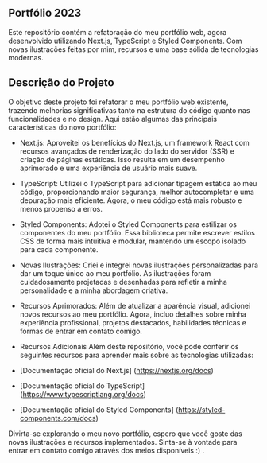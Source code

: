 ## Portfólio 2023
Este repositório contém a refatoração do meu portfólio web, agora desenvolvido utilizando Next.js, TypeScript e Styled Components. Com novas ilustrações feitas por mim, recursos e uma base sólida de tecnologias modernas.

## Descrição do Projeto
O objetivo deste projeto foi refatorar o meu portfólio web existente, trazendo melhorias significativas tanto na estrutura do código quanto nas funcionalidades e no design. Aqui estão algumas das principais características do novo portfólio:

- Next.js: Aproveitei os benefícios do Next.js, um framework React com recursos avançados de renderização do lado do servidor (SSR) e criação de páginas estáticas. Isso resulta em um desempenho aprimorado e uma experiência de usuário mais suave.

- TypeScript: Utilizei o TypeScript para adicionar tipagem estática ao meu código, proporcionando maior segurança, melhor autocompletar e uma depuração mais eficiente. Agora, o meu código está mais robusto e menos propenso a erros.

- Styled Components: Adotei o Styled Components para estilizar os componentes do meu portfólio. Essa biblioteca permite escrever estilos CSS de forma mais intuitiva e modular, mantendo um escopo isolado para cada componente.

- Novas Ilustrações: Criei e integrei novas ilustrações personalizadas para dar um toque único ao meu portfólio. As ilustrações foram cuidadosamente projetadas e desenhadas para refletir a minha personalidade e a minha abordagem criativa.

- Recursos Aprimorados: Além de atualizar a aparência visual, adicionei novos recursos ao meu portfólio. Agora, incluo detalhes sobre minha experiência profissional, projetos destacados, habilidades técnicas e formas de entrar em contato comigo.

- Recursos Adicionais
Além deste repositório, você pode conferir os seguintes recursos para aprender mais sobre as tecnologias utilizadas:

- [Documentação oficial do Next.js] (https://nextjs.org/docs)
- [Documentação oficial do TypeScript] (https://www.typescriptlang.org/docs)
- [Documentação oficial do Styled Components] (https://styled-components.com/docs)

Divirta-se explorando o meu novo portfólio, espero que você goste das novas ilustrações e recursos implementados. Sinta-se à vontade para entrar em contato comigo através dos meios disponíveis :) .
